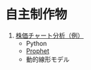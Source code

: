 # 自主制作物
1. [株価チャート分析（例）](https://github.com/Satoru-Shibata-JPN/BusinessAnalytics/blob/main/StockChartAnalytics.ipynb)
    * Python
    * [Prophet](https://facebook.github.io/prophet/)
    * 動的線形モデル
